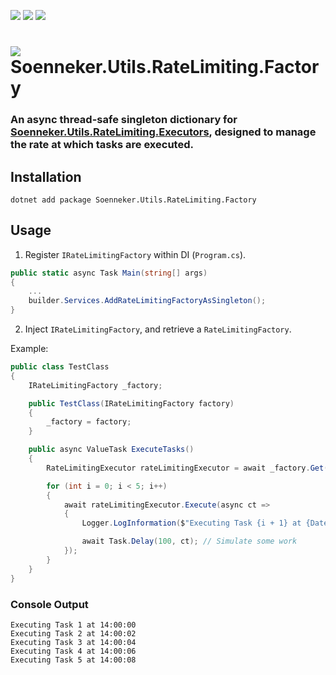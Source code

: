 [![](https://img.shields.io/nuget/v/soenneker.utils.ratelimiting.factory.svg?style=for-the-badge)](https://www.nuget.org/packages/soenneker.utils.ratelimiting.factory/)
[![](https://img.shields.io/github/actions/workflow/status/soenneker/soenneker.utils.ratelimiting.factory/publish-package.yml?style=for-the-badge)](https://github.com/soenneker/soenneker.utils.ratelimiting.factory/actions/workflows/publish-package.yml)
[![](https://img.shields.io/nuget/dt/soenneker.utils.ratelimiting.factory.svg?style=for-the-badge)](https://www.nuget.org/packages/soenneker.utils.ratelimiting.factory/)

# ![](https://user-images.githubusercontent.com/4441470/224455560-91ed3ee7-f510-4041-a8d2-3fc093025112.png) Soenneker.Utils.RateLimiting.Factory
### An async thread-safe singleton dictionary for [Soenneker.Utils.RateLimiting.Executors](`https://github.com/soenneker/soenneker.utils.ratelimiting.executor), designed to manage the rate at which tasks are executed.

## Installation

```
dotnet add package Soenneker.Utils.RateLimiting.Factory
```

## Usage

1. Register `IRateLimitingFactory` within DI (`Program.cs`).

```csharp
public static async Task Main(string[] args)
{
    ...
    builder.Services.AddRateLimitingFactoryAsSingleton();
}
```

2. Inject `IRateLimitingFactory`, and retrieve a `RateLimitingFactory`.

Example:

```csharp
public class TestClass
{
    IRateLimitingFactory _factory;

    public TestClass(IRateLimitingFactory factory)
    {
        _factory = factory;
    }

    public async ValueTask ExecuteTasks()
    {
        RateLimitingExecutor rateLimitingExecutor = await _factory.Get("test", TimeSpan.FromSeconds(2));

        for (int i = 0; i < 5; i++)
        {
            await rateLimitingExecutor.Execute(async ct =>
            {
                Logger.LogInformation($"Executing Task {i + 1} at {DateTime.Now:HH:mm:ss}");

                await Task.Delay(100, ct); // Simulate some work
            });
        }
    }
}
```

### Console Output

```
Executing Task 1 at 14:00:00
Executing Task 2 at 14:00:02
Executing Task 3 at 14:00:04
Executing Task 4 at 14:00:06
Executing Task 5 at 14:00:08
```